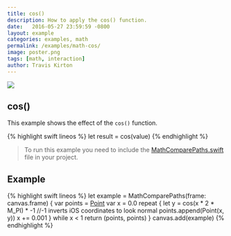 ```yaml
---
title: cos()
description: How to apply the cos() function.
date:   2016-05-27 23:59:59 -0800
layout: example
categories: examples, math
permalink: /examples/math-cos/
image: poster.png
tags: [math, interaction]
author: Travis Kirton
---
```

![](cos.png)

## cos()
This example shows the effect of the `cos()` function.

{% highlight swift lineos %}
let result = cos(value)
{% endhighlight %}

> To run this example you need to include the [MathComparePaths.swift](https://gist.github.com/C4Framework/0705e9ad451fa2b655075ad72432ca46) file in your project.

## Example
{% highlight swift lineos %}
let example = MathComparePaths(frame: canvas.frame) {
    var points = [Point]()
    var x = 0.0
    repeat {
        let y = cos(x * 2 * M_PI) * -1 //-1 inverts iOS coordinates to look normal
        points.append(Point(x, y))
        x += 0.001
    } while x < 1
    return (points, points)
}
canvas.add(example)
{% endhighlight %}
